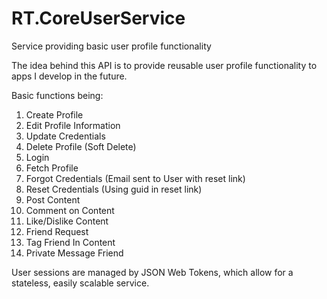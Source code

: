 # RT.CoreUserService
Service providing basic user profile functionality

The idea behind this API is to provide reusable user profile functionality to apps I develop in the future.  

Basic functions being:

1) Create Profile
2) Edit Profile Information
3) Update Credentials
4) Delete Profile (Soft Delete)
5) Login
6) Fetch Profile
7) Forgot Credentials (Email sent to User with reset link)
8) Reset Credentials (Using guid in reset link)
9) Post Content
10) Comment on Content
11) Like/Dislike Content
12) Friend Request
13) Tag Friend In Content
14) Private Message Friend

User sessions are managed by JSON Web Tokens, which allow for a stateless, easily scalable service.
